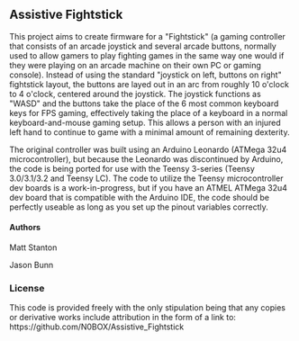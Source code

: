 <h2>Assistive Fightstick</h2>

<p>  This project aims to create firmware for a "Fightstick" (a gaming controller that consists of an arcade joystick and several arcade buttons, normally used to allow gamers to play fighting games in the same way one would if they were playing on an arcade machine on their own PC or gaming console).  Instead of using the standard "joystick on left, buttons on right" fightstick layout, the buttons are layed out in an arc from roughly 10 o'clock to 4 o'clock, centered around the joystick.  The joystick functions as "WASD" and the buttons take the place of the 6 most common keyboard keys for FPS gaming, effectively taking the place of a keyboard in a normal keyboard-and-mouse gaming setup.  This allows a person with an injured left hand to continue to game with a minimal amount of remaining dexterity.</p>

<p>  The original controller was built using an Arduino Leonardo (ATMega 32u4 microcontroller), but because the Leonardo was discontinued by Arduino, the code is being ported for use with the Teensy 3-series (Teensy 3.0/3.1/3.2 and Teensy LC).  The code to utilize the Teensy microcontroller dev boards is a work-in-progress, but if you have an ATMEL ATMega 32u4 dev board that is compatible with the Arduino IDE, the code should be perfectly useable as long as you set up the pinout variables correctly.</p>

<h4>Authors</h4>

<p>Matt Stanton</p>
<p>Jason Bunn</p>

<h3>License</h3>

<p>  This code is provided freely with the only stipulation being that any copies or derivative works include attribution in the form of a link to: https://github.com/N0BOX/Assistive_Fightstick</p>
